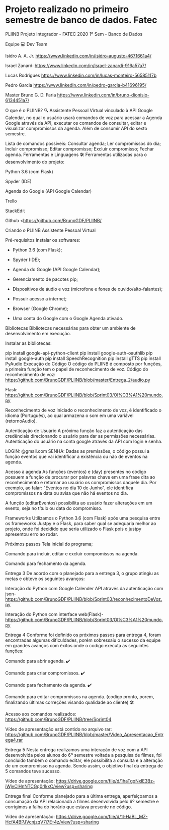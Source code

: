# Projeto realizado no primeiro semestre de banco de dados. Fatec

PLIINB
Projeto Integrador - FATEC 2020 1º Sem - Banco de Dados

Equipe 💻
Dev Team

Isidro A. A. Jr. https://www.linkedin.com/in/isidro-augusto-4671661a4/

Israel Zanardi https://www.linkedin.com/in/israel-zanardi-916a57a7/

Lucas Rodrigues https://www.linkedin.com/in/lucas-monteiro-56585117b

Pedro Garcia https://www.linkedin.com/in/pedro-garcia-b41696195/

Master
Bruno G. D. Faria https://www.linkedin.com/in/bruno-dionisio-6134451a7/

O que é o PLIINB? 🔍
Assistente Pessoal Virtual vinculado à API Google Calendar, no qual o usuário usará comandos de voz para acessar a Agenda Google através da API, executar os comandos de consultar, editar e visualizar compromissos da agenda. Além de consumir API do sexto semestre.

Lista de comandos possíveis:
Consultar agenda;
Ler compromissos do dia;
Incluir compromisso;
Editar compromisso;
Excluir compromisso;
Fechar agenda.
Ferramentas e Linguagens 🛠️
Ferramentas utilizadas para o desenvolvimento do projeto:

Python 3.6 (com Flask)

Spyder (IDE)

Agenda do Google (API Google Calendar)

Trello

StackEdit

Github <https://github.com/BrunoGDF/PLIINB/

Criando o PLIINB
Assistente Pessoal Virtual

Pré-requisitos
Instalar os softwares:
-   Python 3.6 (com Flask); 
    
-   Spyder (IDE);
    
-   Agenda do Google (API Google Calendar);
    
-   Gerenciamento de pacotes pip;

-   Dispositivos de áudio e voz (microfone e fones de ouvido/alto-falantes);

-   Possuir acesso a internet;

-   Browser (Google Chrome);

-   Uma conta do Google com o Google Agenda ativado.


Bibliotecas
Bibliotecas necessárias para obter um ambiente de desenvolvimento em execução.

Instalar as bibliotecas:

pip install google-api-python-client
pip install google-auth-oauthlib
pip install google-auth
pip install SpeechRecognition
pip install gTTS
pip install PyAudio
Execução do Código
O código do PLIINB é composto por funções, a primeira função tem o papel de reconhecimento de voz. Código do reconhecimento de voz: https://github.com/BrunoGDF/PLIINB/blob/master/Entrega_2/audio.py

Flask: https://github.com/BrunoGDF/PLIINB/blob/Sprint03/Ol%C3%A1%20mundo.py

Reconhecimento de voz
Iniciado o reconhecimento de voz, é identificado o idioma (Português), ao qual armazena o som em uma variável (retornoAudio).

Autenticação de Usuário
A próxima função faz a autenticação das credênciais direcionando o usuário para dar as permissões necessárias. Autenticação do usuário na conta google através da API com login e senha.

LOGIN:           @gmail.com
SENHA: 
Dadas as premissões, o código possui a função eventos que vai identificar a existência ou não de eventos na agenda.

Acesso à agenda
As funções (eventos) e (day) presentes no código possuem a função de procurar por palavras chave em uma frase dita ao reconhecimento e retornar ao usuário os compromissos daquele dia. Por exemplo, ao falar: "Eventos no dia 10 de Junho", ele identifica compromissos na data ou avisa que não há eventos no dia.

A função (editarEventos) possibilita ao usuário fazer alterações em um evento, seja no título ou data do compromisso.

Frameworks
Utilizamos o Python 3.6 (com Flask) após uma pesquisa entre os frameworks Justpy e o Flask, para saber qual se adequaria melhor ao projeto, onde foi decidido que seria utilizado o Flask pois o justpy apresentou erro ao rodar.

Próximos passos
 Tela inicial do programa;

 Comando para incluir, editar e excluir compromissos na agenda.

 Comando para fechamento da agenda.

Entrega 3
De acordo com o planejado para a entrega 3, o grupo atingiu as metas e obteve os seguintes avanços:

Interação do Python com Google Calender API através da autenticação com json-https://github.com/BrunoGDF/PLIINB/blob/Sprint03/reconhecimentoDeVoz.py

Interação do Python com interface web(Flask)- https://github.com/BrunoGDF/PLIINB/blob/Sprint03/Ol%C3%A1%20mundo.py

Entrega 4
Conforme foi definido os próximos passos para entrega 4, foram encontradas algumas dificuldades, porém sobressaiu o sucesso da equipe em grandes avanços com êxitos onde o codigo executa as seguintes funções:

Comando para abrir agenda. ✔️

Comando para criar compromissos. ✔️

Comando para fechamento da agenda. ✔️

Comando para editar compromissos na agenda. (codigo pronto, porem, finalizando últimas correções visando qualidade ao cliente) 🛠

Acesso aos comandos realizados: https://github.com/BrunoGDF/PLIINB/tree/Sprint04

Vídeo de apresentação está contido no arquivo rar: https://github.com/BrunoGDF/PLIINB/blob/master/Video_Apresentacao_Entrega4.rar

Entrega 5
Nesta entrega realizamos uma interação de voz com a API desenvolvida pelos alunos do 6º semestre voltada a pesquisa de filmes, foi concluído também o comando editar, ele possibilita a consulta e a alteração de um compromisso na agenda. Sendo assim, o objetivo final da entrega de 5 comandos teve sucesso.

Vídeo de apresentação: https://drive.google.com/file/d/1haTgoNxlE3Bz-iWjvClHnNTCGq0rlkxC/view?usp=sharing

Entrega final
Conforme planejado para a última entrega, aperfeiçoamos a consumação da API relacionada a filmes desenvolvida pelo 6º semestre e corrigimos a falha do horário que estava presente no código.

Vídeo de apresentação: https://drive.google.com/file/d/1l-HaBL_MZ-HcfA4BPJVcnjzqV7i7E-4z/view?usp=sharing

